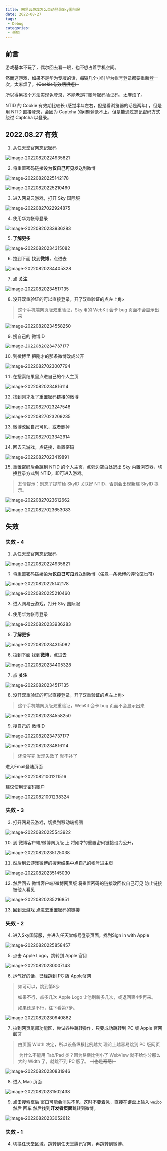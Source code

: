 ```yaml
---
title: 网易云游戏怎么自动登录Sky国际服
date: 2022-08-27
tags:
 - Debug
categories:
 - 未知
---
```


## 前言

游戏基本不玩了，偶尔回去看一眼，也不想占着手机空间。

然而这游戏，如果不是华为专版的话，每隔几个小时华为帐号登录都要重新登一次，太麻烦了。~~（Cookie有效期很短）~~

所以得另找个方法实现免登录，不能老是打账号密码验证码，太麻烦了。



NTID 的 Cookie 有效期比较长 (感觉半年左右，但是看浏览器的话是两年) ，但是用 NTID 直接登录，会因为 Captcha 的问题登录不上，但是能通过忘记密码方式绕过 Captcha 以登录。



## 2022.08.27 有效

1. 从任天堂官网忘记密码

![image-20220820224935821](./debug02.assets/image-20220820224935821.png)



2. 将重置密码链接设为**仅自己可见**发送到微博

![image-20220820225142178](./debug02.assets/image-20220820225142178.png)

![image-20220820225210460](./debug02.assets/image-20220820225210460.png)



3. 进入网易云游戏，打开 Sky 国际服

![image-20220827022924875](./debug02.assets/image-20220827022924875.png)

4. 使用华为帐号登录

![image-20220820233936283](./debug02.assets/image-20220820233936283.png)



5. **了解更多**

![image-20220820234315082](./debug02.assets/image-20220820234315082.png)



6. 拉到下面 找到**微博**，点进去

![image-20220820234405328](./debug02.assets/image-20220820234405328.png)



7. 点 **关注**

![image-20220820234517135](./debug02.assets/image-20220820234517135.png)



8. 没开双重验证的可以直接登录，开了双重验证的点左上角×

> 这个手机端网页版双重验证，Sky 用的 WebKit 会卡 bug 页面不会显示出来

![image-20220820234558250](./debug02.assets/image-20220820234558250.png)



9. 搜自己的 微博ID

![image-20220820234737177](./debug02.assets/image-20220820234737177.png)



10. 到微博里 把刚才的那条微博改成公开

![image-20220827023007794](./debug02.assets/image-20220827023007794.png)



11. 在搜索结果里点进自己的个人主页

![image-20220820234816114](./debug02.assets/image-20220820234816114.png)



12. 找到刚才发了重置密码链接的微博

![image-20220827023247548](./debug02.assets/image-20220827023247548.png)

![image-20220827023209235](./debug02.assets/image-20220827023209235.png)



13. 微博改回自己可见，或者删掉

![image-20220827023342914](./debug02.assets/image-20220827023342914.png)



14. 回去云游戏，点链接，重置密码

![image-20220827023419891](./debug02.assets/image-20220827023419891.png)



15. 重置密码后会跳到 NTID 的个人主页，点旁边空白处退出 Sky 内置浏览器，切换登录方式到 NTID，即可进入游戏。

> 友情提示：别忘了提前给 SkyID 关联好 NTID，否则会出现新建 SkyID 提示。

![image-20220827023612662](./debug02.assets/image-20220827023612662.png)

![image-20220827023653083](./debug02.assets/image-20220827023653083.png)



## 失效

### 失效 - 4

1. 从任天堂官网忘记密码

![image-20220820224935821](./debug02.assets/image-20220820224935821.png)



2. 将重置密码链接设为**仅自己可见**发送到微博（任意一条微博的评论区也可）

![image-20220820225142178](./debug02.assets/image-20220820225142178.png)

![image-20220820225210460](./debug02.assets/image-20220820225210460.png)



3. 进入网易云游戏，打开 Sky 国际服



4. 使用华为帐号登录

![image-20220820233936283](./debug02.assets/image-20220820233936283.png)



5. **了解更多**

![image-20220820234315082](./debug02.assets/image-20220820234315082.png)



6. 拉到下面 找到**微博**，点进去

![image-20220820234405328](./debug02.assets/image-20220820234405328.png)



7. 点 **关注**

![image-20220820234517135](./debug02.assets/image-20220820234517135.png)



8. 没开双重验证的可以直接登录，开了双重验证的点左上角×

> 这个手机端网页版双重验证，WebKit 会卡 bug 页面不会显示出来

![image-20220820234558250](./debug02.assets/image-20220820234558250.png)



9. 搜自己的 微博ID

![image-20220820234737177](./debug02.assets/image-20220820234737177.png)

![image-20220820234816114](./debug02.assets/image-20220820234816114.png)



> 还没写完 发现失效了 就不补了



进入Email登陆页面

![image-20220821001211516](./debug02.assets/image-20220821001211516.png)

建议使用无密码账户

![image-20220821001238324](./debug02.assets/image-20220821001238324.png)



### 失效 - 3

3. 打开网易云游戏，切换到移动端视图

![image-20220820225543922](./debug02.assets/image-20220820225543922.png)





10. 到 微博客户端/微博网页版 上 将刚才的重置密码链接设为公开，

![image-20220820235125038](./debug02.assets/image-20220820235125038.png)

11. 然后到云游戏微博的搜索结果中点自己的帐号进主页

![image-20220820235145030](./debug02.assets/image-20220820235145030.png)



12. 然后回去 微博客户端/微博网页版 将重置密码的链接改回仅自己可见 防止链接被他人看见

![image-20220820235216851](./debug02.assets/image-20220820235216851.png)



13. 回到云游戏 点进去重置密码的链接





























### 失效 - 2

4. 进入Sky国际服，并进入任天堂帐号登录页面，找到Sign in with Apple

![image-20220820225858457](./debug02.assets/image-20220820225858457.png)



5. 点击 Apple Logo，跳转到 Apple 官网

![image-20220820230007143](./debug02.assets/image-20220820230007143.png)



6. 运气好的话，已经跳到 PC 版 Apple官网

> 如可可以，跳到第8步
>
> 如果不行，点多几次 Apple Logo 让他刷新多几次，或返回第4步再来。
>
> 如果还是不行，往下看第7步。

![image-20220820230940882](./debug02.assets/image-20220820230940882.png)



7. 拉到网页尾部功能区，尝试各种跳转操作，只要成功跳转到 PC 版 Apple 官网即可 

>  由页面 Width 决定，所以设备纵横比例越大 理论上越容易跳到 PC 版网页
>
> ​	为什么不能用 Tab/Pad 类？因为纵横比例小了 WebView 就不给你分那么大的 Width 了，就跳不到 PC 版了。 ~~（也是奇葩）~~

![image-20220820230831946](./debug02.assets/image-20220820230831946.png)



8. 进入 Mac 页面

![image-20220820231502438](./debug02.assets/image-20220820231502438.png)



9. 点击搜索框后 窗口可能会消失不见，这时不要着急，直接在键盘上输入 `weibo` 然后 回车 然后找到**开发者页面**跳转到微博。

![image-20220820233052612](./debug02.assets/image-20220820233052612.png)







### 失效 - 1

4. 切换任天堂区域，跳转到任天堂腾讯官网，再跳转到微博。







































